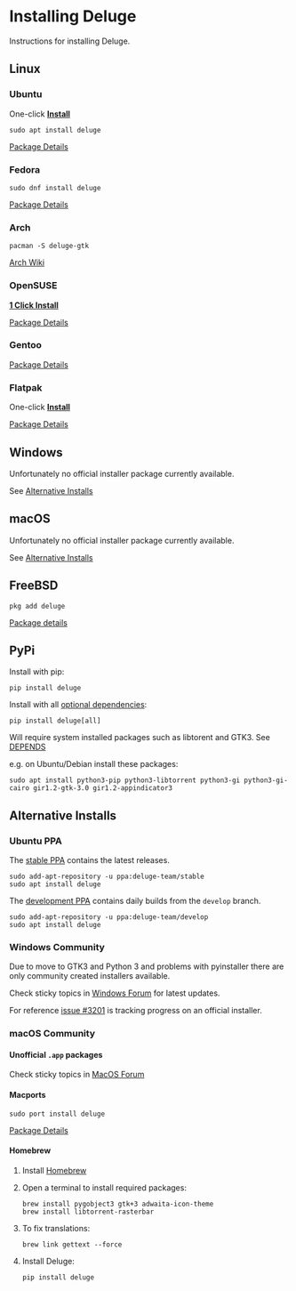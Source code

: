 # Installing Deluge

Instructions for installing Deluge.

## <i class="fa fa-linux"></i> Linux

### <i class="icon-ubuntu"></i> Ubuntu

One-click [**Install**](https://tinyurl.com/installdeluge)

```
sudo apt install deluge
```

[Package Details](https://packages.ubuntu.com/deluge)

### <i class="icon-fedora"></i> Fedora

```
sudo dnf install deluge
```

[Package Details](https://src.fedoraproject.org/rpms/deluge)

### <i class="icon-archlinux"></i> Arch

```
pacman -S deluge-gtk
```

[Arch Wiki](https://wiki.archlinux.org/title/Deluge)

### <i class="icon-suse"></i> OpenSUSE

[**1 Click Install**](http://packman.links2linux.org/install/deluge)

[Package Details](https://software.opensuse.org/package/deluge)

### <i class="icon-gentoo"></i> Gentoo

[Package Details](https://packages.gentoo.org/packages/net-p2p/deluge)

### Flatpak

One-click [**Install**](https://dl.flathub.org/repo/appstream/org.deluge_torrent.deluge.flatpakref)

[Package Details](https://flathub.org/apps/details/org.deluge_torrent.deluge)

## <i class="fa fa-windows"></i> Windows

Unfortunately no official installer package currently available.

See [Alternative Installs](#alternative-installs)

## <i class="fa fa-apple"></i> macOS

Unfortunately no official installer package currently available.

See [Alternative Installs](#alternative-installs)

## <i class="icon-freebsd"></i> FreeBSD

```
pkg add deluge
```

[Package details](https://www.freshports.org/net-p2p/deluge/)

## <i class="icon-python"></i> PyPi

Install with pip:

    pip install deluge

Install with all [optional dependencies][depends]:

    pip install deluge[all]

Will require system installed packages such as libtorent and GTK3. See [DEPENDS]

e.g. on Ubuntu/Debian install these packages:

    sudo apt install python3-pip python3-libtorrent python3-gi python3-gi-cairo gir1.2-gtk-3.0 gir1.2-appindicator3

## Alternative Installs

### Ubuntu PPA

The [stable PPA] contains the latest releases.

    sudo add-apt-repository -u ppa:deluge-team/stable
    sudo apt install deluge

The [development PPA] contains daily builds from the `develop` branch.

    sudo add-apt-repository -u ppa:deluge-team/develop
    sudo apt install deluge

### Windows Community

Due to move to GTK3 and Python 3 and problems with pyinstaller there are only community
created installers available.

Check sticky topics in [Windows Forum] for latest updates.

For reference [issue #3201] is tracking progress on an official installer.

### macOS Community

#### Unofficial `.app` packages

Check sticky topics in [MacOS Forum]

#### Macports

```
sudo port install deluge
```

[Package Details](https://ports.macports.org/port/deluge/)

#### Homebrew

1.  Install [Homebrew]
1.  Open a terminal to install required packages:

        brew install pygobject3 gtk+3 adwaita-icon-theme
        brew install libtorrent-rasterbar

1.  To fix translations:

        brew link gettext --force

1.  Install Deluge:

        pip install deluge

[development ppa]: https://launchpad.net/~deluge-team/+archive/ubuntu/develop/
[stable ppa]: https://launchpad.net/~deluge-team/+archive/ubuntu/stable/
[homebrew]: https://brew.sh/
[issue #3201]: https://dev.deluge-torrent.org/ticket/3201
[windows forum]: https://forum.deluge-torrent.org/viewforum.php?f=12
[macos forum]: https://forum.deluge-torrent.org/viewforum.php?f=13
[depends]: ../depends.md
